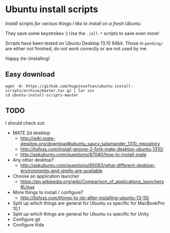 # Ubuntu install scripts

_Install scripts for various things I like to install on a fresh Ubuntu._

They save some keystrokes :) Use the `./all-*` scripts to save even more!

Scripts have been tested on Ubuntu Desktop 13.10 64bit. Those in `pending/` are either not finished, do not work correctly or are not used by me.

Happy (re-)installing!

## Easy download

	wget -O- https://github.com/hugojosefson/ubuntu-install-scripts/archive/master.tar.gz | tar xzv
	cd ubuntu-install-scripts-master

## TODO

I should check out:
  * MATE 2d desktop
    * http://wiki.mate-desktop.org/download#ubuntu_saucy_salamander_1310_repository
    * http://itsfoss.com/install-gnome-2-fork-mate-desktop-ubuntu-1310/
    * http://askubuntu.com/questions/87040/how-to-install-mate
  * Any other desktop?
    * http://askubuntu.com/questions/65083/what-different-desktop-environments-and-shells-are-available
  * Choose an application launcher
    * https://en.wikipedia.org/wiki/Comparison_of_applications_launchers#Linux
  * More things to install / configure?
    * http://itsfoss.com/things-to-do-after-installing-ubuntu-13-10/
  * Split up which things are general for Ubuntu vs specific for MacBookPro 10,1
  * Split up which things are general for Ubuntu vs specific for Unity
  * Configure git
  * Configure tilda
